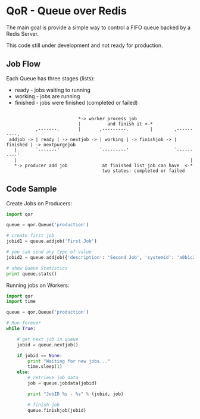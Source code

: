 QoR - Queue over Redis
======================

The main goal is provide a simple way to control a FIFO queue backed by a Redis Server.

This code still under development and not ready for production.

Job Flow
--------

Each Queue has three stages (lists):
* ready - jobs waiting to running
* working - jobs are running
* finished - jobs were finished (completed or failed)

```

                           *-> worker process job
                           |          and finish it <-*
           ,-------.       |       ,---------.        |        ,----------.
 addjob -> | ready | -> nextjob -> | working | -> finishjob -> | finished | -> nextpurgejob
   |       `-------'               `---------'                 `----------'
   |                                                                 |
   *-> producer add job             at finished list job can have  <-*
                                    two states: completed or failed
```

Code Sample
-----------

Create Jobs on Producers:

```python
import qor

queue = qor.Queue('production')

# create first job
jobid1 = queue.addjob('First Job')

# you can send any type of value
jobid2 = queue.addjob({'description': 'Second Job', 'systemid': 'a0b1c2d3e4'})

# show Queue Statistics
print queue.stats()
```

Running jobs on Workers:

```python
import qor
import time

queue = qor.Queue('production')

# Run forever
while True:

    # get next job in queue
    jobid = queue.nextjob()

    if jobid == None:
        print "Waiting for new jobs..."
        time.sleep(1)
    else:
        # retrieve job data
        job = queue.jobdata(jobid)

        print "JobID %s - %s" % (jobid, job)

        # finish job
        queue.finishjob(jobid)
```
